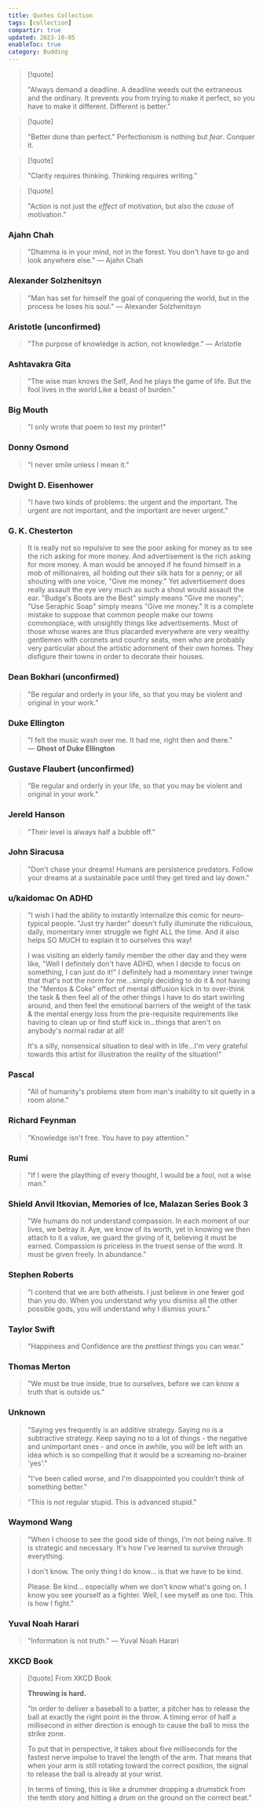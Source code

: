 ```yaml
---
title: Quotes Collection
tags: [collection]
compartir: true
updated: 2023-10-05
enableToc: true
category: Budding
---
```


> [!quote]
> 
> "Always demand a deadline. A deadline weeds out the extraneous and the ordinary. It prevents you from trying to make it perfect, so you have to make it different. Different is better."

> [!quote]
> 
> "Better done than perfect." Perfectionism is nothing but _fear_. Conquer it.

> [!quote]
> 
> "Clarity requires thinking. Thinking requires writing."

> [!quote]
> 
> "Action is not just the _effect_ of motivation, but also the _cause_ of motivation."

### Ajahn Chah

> "Dhamma is in your mind, not in the forest. You don't have to go and look anywhere else." — Ajahn Chah

### Alexander Solzhenitsyn

> "Man has set for himself the goal of conquering the world, but in the process he loses his soul." — Alexander Solzhenitsyn

### Aristotle (unconfirmed)

> "The purpose of knowledge is action, not knowledge." — Aristotle

### Ashtavakra Gita

> "The wise man knows the Self,
> And he plays the game of life.
> But the fool lives in the world
> Like a beast of burden."

### Big Mouth

> "I only wrote that poem to test my printer!"

### Donny Osmond

> "I never smile unless I mean it."

### Dwight D. Eisenhower

> "I have two kinds of problems: the urgent and the important. The urgent are not important, and the important are never urgent."

### G. K. Chesterton

> It is really not so repulsive to see the poor asking for money as to see the rich asking for more money. And advertisement is the rich asking for more money. A man would be annoyed if he found himself in a mob of millionaires, all holding out their silk hats for a penny; or all shouting with one voice, "Give me money." Yet advertisement does really assault the eye very much as such a shout would assault the ear. "Budge's Boots are the Best" simply means "Give me money"; "Use Seraphic Soap" simply means "Give me money." It is a complete mistake to suppose that common people make our towns commonplace, with unsightly things like advertisements. Most of those whose wares are thus placarded everywhere are very wealthy gentlemen with coronets and country seats, men who are probably very particular about the artistic adornment of their own homes. They disfigure their towns in order to decorate their houses.

### Dean Bokhari (unconfirmed)

> "Be regular and orderly in your life, so that you may be violent and original in your work."

### Duke Ellington

> "I felt the music wash over me. It had me, right then and there." — **Ghost of Duke Ellington**

### Gustave Flaubert (unconfirmed)

> "Be regular and orderly in your life, so that you may be violent and original in your work."

### Jereld Hanson

> "Their level is always half a bubble off."

### John Siracusa

> "Don't chase your dreams! Humans are persistence predators. Follow your dreams at a sustainable pace until they get tired and lay down."

### u/kaidomac On ADHD

> "I wish I had the ability to instantly internalize this comic for neuro-typical people. "Just try harder" doesn't fully illuminate the ridiculous, daily, momentary inner struggle we fight ALL the time. And it also helps SO MUCH to explain it to ourselves this way!
> 
> I was visiting an elderly family member the other day and they were like, "Well I definitely don't have ADHD, when I decide to focus on something, I can just do it!" I definitely had a momentary inner twinge that that's not the norm for me…simply deciding to do it & not having the "Mentos & Coke" effect of mental diffusion kick in to over-think the task & then feel all of the other things I have to do start swirling around, and then feel the emotional barriers of the weight of the task & the mental energy loss from the pre-requisite requirements like having to clean up or find stuff kick in…things that aren't on anybody's normal radar at all!
> 
> It's a silly, nonsensical situation to deal with in life…I'm very grateful towards this artist for illustration the reality of the situation!"

### Pascal

> "All of humanity's problems stem from man's inability to sit quietly in a room alone."

### Richard Feynman

> "Knowledge isn't free. You have to pay attention."

### Rumi

> "If I were the plaything of every thought, I would be a fool, not a wise man."

### Shield Anvil Itkovian, Memories of Ice, Malazan Series Book 3

> "We humans do not understand compassion. In each moment of our lives, we betray it. Aye, we know of its worth, yet in knowing we then attach to it a value, we guard the giving of it, believing it must be earned. Compassion is priceless in the truest sense of the word. It must be given freely. In abundance."

### Stephen Roberts

> "I contend that we are both atheists. I just believe in one fewer god than you do. When you understand why you dismiss all the other possible gods, you will understand why I dismiss yours."

### Taylor Swift

> "Happiness and Confidence are the _prettiest_ things you can wear."

### Thomas Merton

> "We must be true inside, true to ourselves, before we can know a truth that is outside us."

### Unknown

> "Saying yes frequently is an additive strategy. Saying no is a subtractive strategy. Keep saying no to a lot of things - the negative and unimportant ones - and once in awhile, you will be left with an idea which is so compelling that it would be a screaming no-brainer 'yes'."

> "I've been called worse, and I'm disappointed you couldn't think of something better."

> "This is not regular stupid. This is advanced stupid."

### Waymond Wang

> "When I choose to see the good side of things, I'm not being naïve. It is strategic and necessary. It's how I've learned to survive through everything.
> 
> I don't know. The only thing I do know… is that we have to be kind.
> 
> Please. Be kind… especially when we don't know what's going on.
> I know you see yourself as a fighter. Well, I see myself as one too. This is how I fight."

### Yuval Noah Harari

> "Information is not truth." — Yuval Noah Harari

### XKCD Book

> [!quote] From XKCD Book
> 
> **Throwing is hard.**
> 
> "In order to deliver a baseball to a batter, a pitcher has to release the ball at exactly the right point in the throw. A timing error of half a millisecond in either direction is enough to cause the ball to miss the strike zone.
> 
> To put that in perspective, it takes about five milliseconds for the fastest nerve impulse to travel the length of the arm. That means that when your arm is still rotating toward the correct position, the signal to release the ball is already at your wrist.
> 
> In terms of timing, this is like a drummer dropping a drumstick from the tenth story and hitting a drum on the ground on the correct beat."
